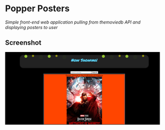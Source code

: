 # Popper Posters
*Simple front-end web application pulling from themoviedb API and displaying posters to user*
## Screenshot
![Screenshot](./public/Screenshot%202022-07-03%20070830.png)